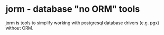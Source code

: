# jorm - database "no ORM" tools

jorm is tools to simplify working with postgresql database drivers (e.g. pgx) without ORM.
